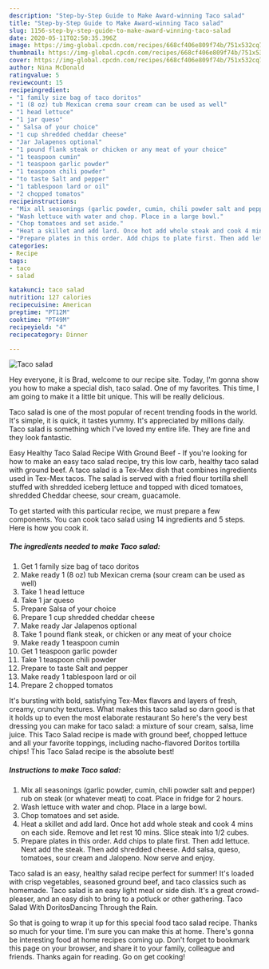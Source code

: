 ```yaml
---
description: "Step-by-Step Guide to Make Award-winning Taco salad"
title: "Step-by-Step Guide to Make Award-winning Taco salad"
slug: 1156-step-by-step-guide-to-make-award-winning-taco-salad
date: 2020-05-11T02:50:35.396Z
image: https://img-global.cpcdn.com/recipes/668cf406e809f74b/751x532cq70/taco-salad-recipe-main-photo.jpg
thumbnail: https://img-global.cpcdn.com/recipes/668cf406e809f74b/751x532cq70/taco-salad-recipe-main-photo.jpg
cover: https://img-global.cpcdn.com/recipes/668cf406e809f74b/751x532cq70/taco-salad-recipe-main-photo.jpg
author: Nina McDonald
ratingvalue: 5
reviewcount: 15
recipeingredient:
- "1 family size bag of taco doritos"
- "1 (8 oz) tub Mexican crema sour cream can be used as well"
- "1 head lettuce"
- "1 jar queso"
- " Salsa of your choice"
- "1 cup shredded cheddar cheese"
- "Jar Jalapenos optional"
- "1 pound flank steak or chicken or any meat of your choice"
- "1 teaspoon cumin"
- "1 teaspoon garlic powder"
- "1 teaspoon chili powder"
- "to taste Salt and pepper"
- "1 tablespoon lard or oil"
- "2 chopped tomatos"
recipeinstructions:
- "Mix all seasonings (garlic powder, cumin, chili powder salt and pepper) rub on steak (or whatever meat) to coat. Place in fridge for 2 hours."
- "Wash lettuce with water and chop. Place in a large bowl."
- "Chop tomatoes and set aside."
- "Heat a skillet and add lard. Once hot add whole steak and cook 4 mins on each side. Remove and let rest 10 mins. Slice steak into 1/2 cubes."
- "Prepare plates in this order. Add chips to plate first. Then add lettuce. Next add the steak. Then add shredded cheese. Add salsa, queso, tomatoes, sour cream and Jalopeno. Now serve and enjoy."
categories:
- Recipe
tags:
- taco
- salad

katakunci: taco salad 
nutrition: 127 calories
recipecuisine: American
preptime: "PT12M"
cooktime: "PT49M"
recipeyield: "4"
recipecategory: Dinner

---
```



![Taco salad](https://img-global.cpcdn.com/recipes/668cf406e809f74b/751x532cq70/taco-salad-recipe-main-photo.jpg)

Hey everyone, it is Brad, welcome to our recipe site. Today, I'm gonna show you how to make a special dish, taco salad. One of my favorites. This time, I am going to make it a little bit unique. This will be really delicious.

Taco salad is one of the most popular of recent trending foods in the world. It's simple, it is quick, it tastes yummy. It's appreciated by millions daily. Taco salad is something which I've loved my entire life. They are fine and they look fantastic.

Easy Healthy Taco Salad Recipe With Ground Beef - If you&#39;re looking for how to make an easy taco salad recipe, try this low carb, healthy taco salad with ground beef. A taco salad is a Tex-Mex dish that combines ingredients used in Tex-Mex tacos. The salad is served with a fried flour tortilla shell stuffed with shredded iceberg lettuce and topped with diced tomatoes, shredded Cheddar cheese, sour cream, guacamole.


To get started with this particular recipe, we must prepare a few components. You can cook taco salad using 14 ingredients and 5 steps. Here is how you cook it.

<!--inarticleads1-->

##### The ingredients needed to make Taco salad:

1. Get 1 family size bag of taco doritos
1. Make ready 1 (8 oz) tub Mexican crema (sour cream can be used as well)
1. Take 1 head lettuce
1. Take 1 jar queso
1. Prepare  Salsa of your choice
1. Prepare 1 cup shredded cheddar cheese
1. Make ready Jar Jalapenos optional
1. Take 1 pound flank steak, or chicken or any meat of your choice
1. Make ready 1 teaspoon cumin
1. Get 1 teaspoon garlic powder
1. Take 1 teaspoon chili powder
1. Prepare to taste Salt and pepper
1. Make ready 1 tablespoon lard or oil
1. Prepare 2 chopped tomatos


It&#39;s bursting with bold, satisfying Tex-Mex flavors and layers of fresh, creamy, crunchy textures. What makes this taco salad so darn good is that it holds up to even the most elaborate restaurant So here&#39;s the very best dressing you can make for taco salad: a mixture of sour cream, salsa, lime juice. This Taco Salad recipe is made with ground beef, chopped lettuce and all your favorite toppings, including nacho-flavored Doritos tortilla chips! This Taco Salad recipe is the absolute best! 

<!--inarticleads2-->

##### Instructions to make Taco salad:

1. Mix all seasonings (garlic powder, cumin, chili powder salt and pepper) rub on steak (or whatever meat) to coat. Place in fridge for 2 hours.
1. Wash lettuce with water and chop. Place in a large bowl.
1. Chop tomatoes and set aside.
1. Heat a skillet and add lard. Once hot add whole steak and cook 4 mins on each side. Remove and let rest 10 mins. Slice steak into 1/2 cubes.
1. Prepare plates in this order. Add chips to plate first. Then add lettuce. Next add the steak. Then add shredded cheese. Add salsa, queso, tomatoes, sour cream and Jalopeno. Now serve and enjoy.


Taco salad is an easy, healthy salad recipe perfect for summer! It&#39;s loaded with crisp vegetables, seasoned ground beef, and taco classics such as homemade. Taco salad is an easy light meal or side dish. It&#39;s a great crowd-pleaser, and an easy dish to bring to a potluck or other gathering. Taco Salad With DoritosDancing Through the Rain. 

So that is going to wrap it up for this special food taco salad recipe. Thanks so much for your time. I'm sure you can make this at home. There's gonna be interesting food at home recipes coming up. Don't forget to bookmark this page on your browser, and share it to your family, colleague and friends. Thanks again for reading. Go on get cooking!
